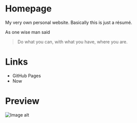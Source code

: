 # Homepage
My very own personal website. Basically this is just a résumé.

As one wise man said
>Do what you can, with what you have, where you are.

# Links
- GitHub Pages
- Now

# Preview
![Image alt](https://github.com/dmitriy-sanders/homepage/raw/develop/assets/images/preview.png)
